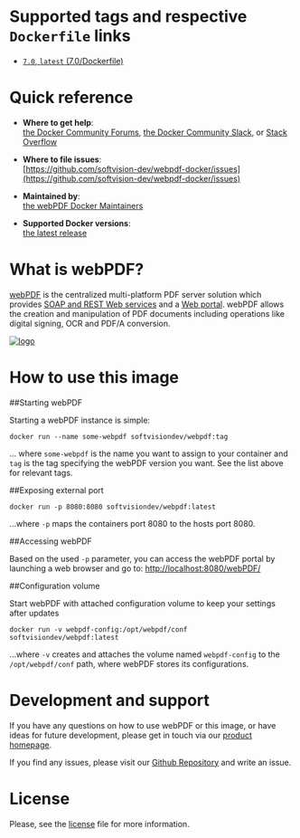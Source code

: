 # Supported tags and respective `Dockerfile` links
*  [`7.0`, `latest` (7.0/Dockerfile)](https://github.com/softvision-dev/webpdf-docker/blob/master/7.0/Dockerfile)

# Quick reference
- **Where to get help**:   
    [the Docker Community Forums](https://forums.docker.com/), [the Docker Community Slack](https://blog.docker.com/2016/11/introducing-docker-community-directory-docker-community-slack/), or [Stack Overflow](https://stackoverflow.com/search?tab=newest&q=docker)

- **Where to file issues**:  
    [https://github.com/softvision-dev/webpdf-docker/issues](https://github.com/softvision-dev/webpdf-docker/issues)

- **Maintained by**:  
    [the webPDF Docker Maintainers](https://github.com/softvision-dev/webpdf-docker)

- **Supported Docker versions**:  
	[the latest release](https://github.com/docker/docker-ce/releases/latest)
	
# What is webPDF?
[webPDF](https://www.webpdf.de/) is the centralized multi-platform PDF server solution which provides 
[SOAP and REST Web services](https://portal.webpdf.de/webPDF/help/doc/en/webservice_general.htm) 
and a [Web portal](https://portal.webpdf.de/webPDF/). webPDF allows the creation and manipulation of PDF 
documents including operations like digital signing, OCR and PDF/A conversion.

[![logo](https://raw.githubusercontent.com/softvision-dev/webpdf-docker/master/images/logo.png)](https://www.webpdf.de/)

# How to use this image

##Starting webPDF

Starting a webPDF instance is simple:

```shell
docker run --name some-webpdf softvisiondev/webpdf:tag
```

... where ```some-webpdf``` is the name you want to assign to your container and ```tag``` is the tag specifying the webPDF version you want. See the list above for relevant tags.


##Exposing external port

```shell
docker run -p 8080:8080 softvisiondev/webpdf:latest
```

...where ```-p``` maps the containers port 8080 to the hosts port 8080.

##Accessing webPDF

Based on the used ```-p``` parameter, you can access the webPDF portal by launching a web browser and go to:
[http://localhost:8080/webPDF/](http://localhost:8080/webPDF/)

##Configuration volume

Start webPDF with attached configuration volume to keep your settings after updates

```shell
docker run -v webpdf-config:/opt/webpdf/conf softvisiondev/webpdf:latest
```

...where ```-v``` creates and attaches the volume named ```webpdf-config``` to the ```/opt/webpdf/conf``` path, where webPDF stores its configurations.

# Development and support

If you have any questions on how to use webPDF or this image, or have ideas for future development, please get in touch via our [product homepage](https://www.webpdf.de/).

If you find any issues, please visit our [Github Repository](https://github.com/softvision-dev/webpdf-docker) and write an issue.

# License

Please, see the [license](https://github.com/softvision-dev/webpdf-docker/blob/master/LICENSE) file for more information.